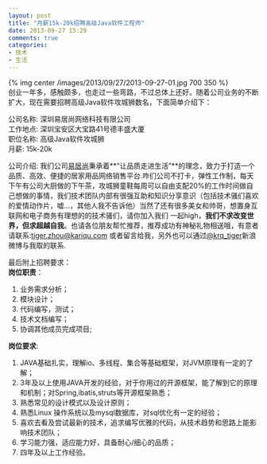 ```yaml
---
layout: post
title: "月薪15k-20k招聘高级Java软件工程师"
date: 2013-09-27 15:29
comments: true
categories:  
- 技术
- 生活
---
```

{% img center /images/2013/09/27/2013-09-27-01.jpg 700 350 %}  
创业一年多，感触颇多，也走过一些弯路，不过总体上还好。随着公司业务的不断扩大，现在需要招聘高级Java软件攻城狮数名，下面简单介绍下：  

公司名称: 深圳易居尚网络科技有限公司  
工作地点: 深圳宝安区大宝路41号德丰盛大厦   
职位名称: 高级Java软件攻城狮  
月薪:    15k-20k   

公司介绍: 我们公司[易居尚](http://www.ejushang.com)秉承着**“让品质走进生活”**的理念，致力于打造一个品质、高效、便捷的居家用品网络销售平台.咋们公司不打卡，弹性工作制，每天下午有公司大厨做的下午茶，攻城狮童鞋每周可以自由支配20%的工作时间做自己想做的事情，我们技术团队内部有很强互助和知识分享意识（包括技术骚们喜欢的爱情动作片，嘘...，其他人我不告诉他）当然了还有很多美女和帅哥，想置身互联网和电子商务有理想的的技术骚们，请你加入我们 一起high，**我们不求改变世界，但求超越自我**。也请各位朋友帮忙推荐，推荐成功有神秘礼物相送哦，有意者请联系:tiger.zhou@kariqu.com 或者留言给我，另外也可以通过[@krq_tiger](http://weibo.com/xmuzyq)新浪微博与我取的联系.

<!-- more -->

最后附上招聘要求：  
**岗位职责**：  
1. 业务需求分析；  
2. 模块设计；  
3. 代码编写，测试；  
4. 技术文档编写；  
5. 协调其他成员完成项目; 


**岗位要求**:  
1. JAVA基础扎实，理解io、多线程、集合等基础框架，对JVM原理有一定的了解；  
2. 3年及以上使用JAVA开发的经验，对于你用过的开源框架，能了解到它的原理和机制；对Spring,ibatis,struts等开源框架熟悉；  
3. 熟悉常见的设计模式以及设计原则；  
4. 熟悉Linux 操作系统以及mysql数据库，对sql优化有一定的经验；  
5. 喜欢去看及尝试最新的技术，追求编写优雅的代码，从技术趋势和思路上能影响技术团队；  
6. 学习能力强，适应能力好，具备耐心/细心的品质；  
7. 四年及以上工作经验。   